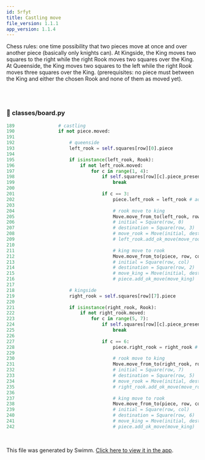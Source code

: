 ```yaml
---
id: 5rfyt
title: Castling move
file_version: 1.1.1
app_version: 1.1.4
---
```


Chess rules: one time possibility that two pieces move at once and over another piece (basically only knights can). At Kingside, the King moves two squares to the right while the right Rook moves two squares over the King. At Queenside, the King moves two squares to the left while the right Rook moves three squares over the King. (prerequisites: no piece must between the King and either the chosen Rook and none of them as moved yet).

<br/>

<br/>


<!-- NOTE-swimm-snippet: the lines below link your snippet to Swimm -->
### 📄 classes/board.py
```python
189                # castling
190                if not piece.moved:
191                    
192                    # queenside
193                    left_rook = self.squares[row][0].piece
194    
195                    if isinstance(left_rook, Rook):
196                        if not left_rook.moved:
197                            for c in range(1, 4):
198                                if self.squares[row][c].piece_presence(): # castling abord because of piece presence
199                                    break
200    
201                                if c == 3:
202                                    piece.left_rook = left_rook # adds left rook to queen
203                                    
204                                    # rook move to king
205                                    Move.move_from_to(left_rook, row, 0, row, 3)
206                                    # initial = Square(row, 0)
207                                    # destination = Square(row, 3)
208                                    # move_rook = Move(initial, destination)
209                                    # left_rook.add_ok_move(move_rook)
210    
211                                    # king move to rook
212                                    Move.move_from_to(piece, row, col, row, 2)
213                                    # initial = Square(row, col)
214                                    # destination = Square(row, 2)
215                                    # move_king = Move(initial, destination)
216                                    # piece.add_ok_move(move_king)
217    
218                    # kingside
219                    right_rook = self.squares[row][7].piece
220    
221                    if isinstance(right_rook, Rook):
222                        if not right_rook.moved:
223                            for c in range(5, 7):
224                                if self.squares[row][c].piece_presence(): # castling abord because of piece presence
225                                    break
226    
227                                if c == 6:
228                                    piece.right_rook = right_rook # adds right rook to king
229                                    
230                                    # rook move to king
231                                    Move.move_from_to(right_rook, row, 7, row, 5)
232                                    # initial = Square(row, 7)
233                                    # destination = Square(row, 5)
234                                    # move_rook = Move(initial, destination)
235                                    # right_rook.add_ok_move(move_rook)
236    
237                                    # king move to rook
238                                    Move.move_from_to(piece, row, col, row, 6)
239                                    # initial = Square(row, col)
240                                    # destination = Square(row, 6)
241                                    # move_king = Move(initial, destination)
242                                    # piece.add_ok_move(move_king)
```

<br/>

This file was generated by Swimm. [Click here to view it in the app](https://app.swimm.io/repos/Z2l0aHViJTNBJTNBRkhFLkNoZXNzJTNBJTNBdnJvbmE=/docs/5rfyt).
